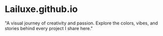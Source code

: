 # Lailuxe.github.io
"A visual journey of creativity and passion. Explore the colors, vibes, and stories behind every project I share here."

